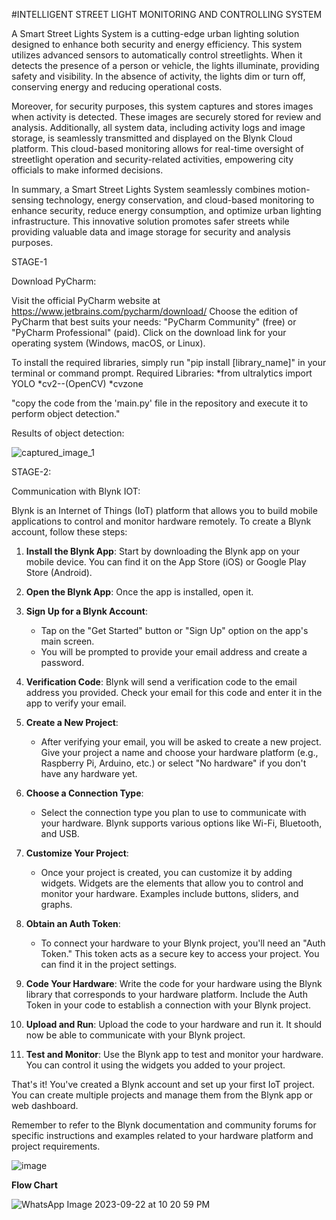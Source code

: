 #INTELLIGENT STREET LIGHT MONITORING AND CONTROLLING SYSTEM

A Smart Street Lights System is a cutting-edge urban lighting solution designed to enhance both security and energy efficiency. This system utilizes advanced sensors to automatically control streetlights. When it detects the presence of a person or vehicle, the lights illuminate, providing safety and visibility. In the absence of activity, the lights dim or turn off, conserving energy and reducing operational costs.

Moreover, for security purposes, this system captures and stores images when activity is detected. These images are securely stored for review and analysis. Additionally, all system data, including activity logs and image storage, is seamlessly transmitted and displayed on the Blynk Cloud platform. This cloud-based monitoring allows for real-time oversight of streetlight operation and security-related activities, empowering city officials to make informed decisions.

In summary, a Smart Street Lights System seamlessly combines motion-sensing technology, energy conservation, and cloud-based monitoring to enhance security, reduce energy consumption, and optimize urban lighting infrastructure. This innovative solution promotes safer streets while providing valuable data and image storage for security and analysis purposes.

STAGE-1

Download PyCharm:

Visit the official PyCharm website at https://www.jetbrains.com/pycharm/download/
Choose the edition of PyCharm that best suits your needs: "PyCharm Community" (free) or "PyCharm Professional" (paid).
Click on the download link for your operating system (Windows, macOS, or Linux).

To install the required libraries, simply run "pip install [library_name]" in your terminal or command prompt.
Required Libraries:
         *from ultralytics import YOLO
         *cv2--(OpenCV)
         *cvzone

"copy the code from the 'main.py' file in the repository and execute it to perform object detection."

Results of object detection:

![captured_image_1](https://github.com/Namburi27/smart_street_lights/assets/93852672/e7140845-f4a3-45f9-ad2c-3a2bbbc09835)



STAGE-2:

Communication with Blynk IOT:

Blynk is an Internet of Things (IoT) platform that allows you to build mobile applications to control and monitor hardware remotely. To create a Blynk account, follow these steps:

1. **Install the Blynk App**: Start by downloading the Blynk app on your mobile device. You can find it on the App Store (iOS) or Google Play Store (Android).

2. **Open the Blynk App**: Once the app is installed, open it.

3. **Sign Up for a Blynk Account**:
   - Tap on the "Get Started" button or "Sign Up" option on the app's main screen.
   - You will be prompted to provide your email address and create a password.

4. **Verification Code**: Blynk will send a verification code to the email address you provided. Check your email for this code and enter it in the app to verify your email.

5. **Create a New Project**:
   - After verifying your email, you will be asked to create a new project. Give your project a name and choose your hardware platform (e.g., Raspberry Pi, Arduino, etc.) or select "No hardware" if you don't have any hardware yet.

6. **Choose a Connection Type**:
   - Select the connection type you plan to use to communicate with your hardware. Blynk supports various options like Wi-Fi, Bluetooth, and USB.

7. **Customize Your Project**:
   - Once your project is created, you can customize it by adding widgets. Widgets are the elements that allow you to control and monitor your hardware. Examples include buttons, sliders, and graphs.

8. **Obtain an Auth Token**:
   - To connect your hardware to your Blynk project, you'll need an "Auth Token." This token acts as a secure key to access your project. You can find it in the project settings.

9. **Code Your Hardware**: Write the code for your hardware using the Blynk library that corresponds to your hardware platform. Include the Auth Token in your code to establish a connection with your Blynk project.

10. **Upload and Run**: Upload the code to your hardware and run it. It should now be able to communicate with your Blynk project.

11. **Test and Monitor**: Use the Blynk app to test and monitor your hardware. You can control it using the widgets you added to your project.

That's it! You've created a Blynk account and set up your first IoT project. You can create multiple projects and manage them from the Blynk app or web dashboard.

Remember to refer to the Blynk documentation and community forums for specific instructions and examples related to your hardware platform and project requirements.

![image](https://github.com/Namburi27/smart_street_lights/assets/93852672/691ad7a2-f600-4634-ae1e-43e9fafc7f7a)

**Flow Chart**

![WhatsApp Image 2023-09-22 at 10 20 59 PM](https://github.com/Namburi27/smart_street_lights/assets/93852672/4a442756-1662-4f5b-b729-ecee77314135)







